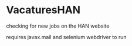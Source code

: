 # VacaturesHAN
checking for new jobs on the HAN website

requires javax.mail and selenium webdriver to run
